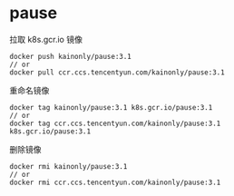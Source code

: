 # pause

拉取 k8s.gcr.io 镜像

```shell
docker push kainonly/pause:3.1
// or
docker pull ccr.ccs.tencentyun.com/kainonly/pause:3.1
```

重命名镜像

```shell
docker tag kainonly/pause:3.1 k8s.gcr.io/pause:3.1
// or
docker tag ccr.ccs.tencentyun.com/kainonly/pause:3.1 k8s.gcr.io/pause:3.1
```

删除镜像

```shell
docker rmi kainonly/pause:3.1
// or
docker rmi ccr.ccs.tencentyun.com/kainonly/pause:3.1
```